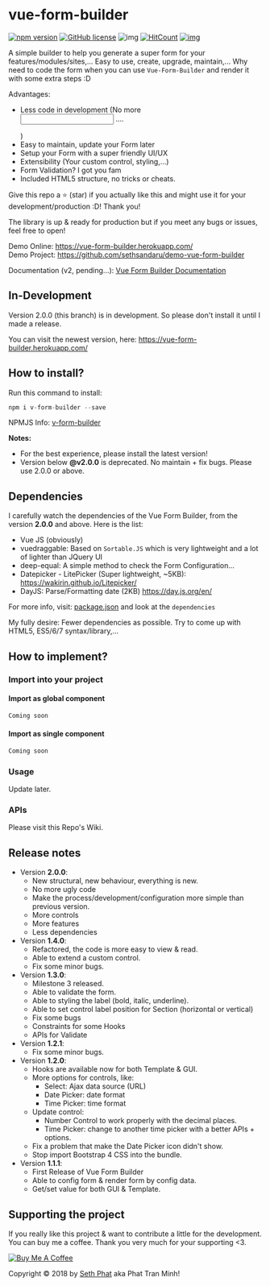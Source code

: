 # vue-form-builder
[![npm version](https://badge.fury.io/js/v-form-builder.svg)](https://www.npmjs.com/package/v-form-builder)
[![GitHub license](https://img.shields.io/github/license/sethsandaru/vue-form-builder.svg?style=flat-square)](https://github.com/sethsandaru/vue-form-builder/blob/master/LICENSE) ![img](https://img.shields.io/npm/dm/v-form-builder.svg)
[![HitCount](http://hits.dwyl.io/sethsandaru/vue-form-builder.svg)](http://hits.dwyl.io/sethsandaru/vue-form-builder)
[![img](https://img.shields.io/badge/documentation-full-green.svg?longCache=true&style=flat-square)](https://github.com/sethsandaru/vue-form-builder/wiki)

A simple builder to help you generate a super form for your features/modules/sites,... Easy to use, create, upgrade, maintain,...
Why need to code the form when you can use `Vue-Form-Builder` and render it with some extra steps :D

Advantages:
- Less code in development (No more <form> <div> <input> .... </div> </form>)
- Easy to maintain, update your Form later
- Setup your Form with a super friendly UI/UX
- Extensibility (Your custom control, styling,...)
- Form Validation? I got you fam
- Included HTML5 structure, no tricks or cheats.

Give this repo a ⭐ (star) if you actually like this and might use it for your development/production :D! Thank you!

The library is up & ready for production but if you meet any bugs or issues, feel free to open!

Demo Online: https://vue-form-builder.herokuapp.com/   
Demo Project: https://github.com/sethsandaru/demo-vue-form-builder

Documentation (v2, pending...): [Vue Form Builder Documentation](https://phattranminh96.gitbook.io/vue-form-builder/)

## In-Development

Version 2.0.0 (this branch) is in development. So please don't install it until I made a release.

You can visit the newest version, here: https://vue-form-builder.herokuapp.com/   

## How to install?
Run this command to install:
```php
npm i v-form-builder --save
```

NPMJS Info: [v-form-builder](https://www.npmjs.com/package/v-form-builder)

**Notes:** 
- For the best experience, please install the latest version!
- Version below **@v2.0.0** is deprecated. No maintain + fix bugs. Please use 2.0.0 or above.

## Dependencies
I carefully watch the dependencies of the Vue Form Builder, from the version **2.0.0** and above. Here is the list:

- Vue JS (obviously)
- vuedraggable: Based on `Sortable.JS` which is very lightweight and a lot of lighter than JQuery UI
- deep-equal: A simple method to check the Form Configuration...
- Datepicker - LitePicker (Super lightweight, ~5KB): https://wakirin.github.io/Litepicker/
- DayJS: Parse/Formatting date (2KB) https://day.js.org/en/

For more info, visit: [package.json](./package.json) and look at the `dependencies`

My fully desire: Fewer dependencies as possible. Try to come up with HTML5, ES5/6/7 syntax/library,...

## How to implement?

### Import into your project

#### Import as global component
```javascript
Coming soon
```

#### Import as single component

```javascript
Coming soon
```

### Usage
Update later.

### APIs
Please visit this Repo's Wiki.

## Release notes
- Version **2.0.0**:
    - New structural, new behaviour, everything is new.
    - No more ugly code
    - Make the process/development/configuration more simple than previous version.
    - More controls
    - More features
    - Less dependencies
- Version **1.4.0**:
    - Refactored, the code is more easy to view & read.
    - Able to extend a custom control.
    - Fix some minor bugs.
- Version **1.3.0**:
    - Milestone 3 released.
    - Able to validate the form.
    - Able to styling the label (bold, italic, underline).
    - Able to set control label position for Section (horizontal or vertical)
    - Fix some bugs
    - Constraints for some Hooks
    - APIs for Validate
- Version **1.2.1**:
    - Fix some minor bugs.
- Version **1.2.0**:
    - Hooks are available now for both Template & GUI.
    - More options for controls, like:
        - Select: Ajax data source (URL)
        - Date Picker: date format
        - Time Picker: time format
    - Update control: 
        - Number Control to work properly with the decimal places.
        - Time Picker: change to another time picker with a better APIs + options.
    - Fix a problem that make the Date Picker icon didn't show.
    - Stop import Bootstrap 4 CSS into the bundle.
- Version **1.1.1**:
    - First Release of Vue Form Builder
    - Able to config form & render form by config data.
    - Get/set value for both GUI & Template.

## Supporting the project
If you really like this project & want to contribute a little for the development. You can buy me a coffee. Thank you very much for your supporting <3.

<a href="https://www.buymeacoffee.com/xKOM9NB8p" target="_blank"><img src="https://www.buymeacoffee.com/assets/img/custom_images/orange_img.png" alt="Buy Me A Coffee" style="height: auto !important;width: auto !important;" ></a>

Copyright &copy; 2018 by [Seth Phat](http://sethphat.com) aka Phat Tran Minh!
